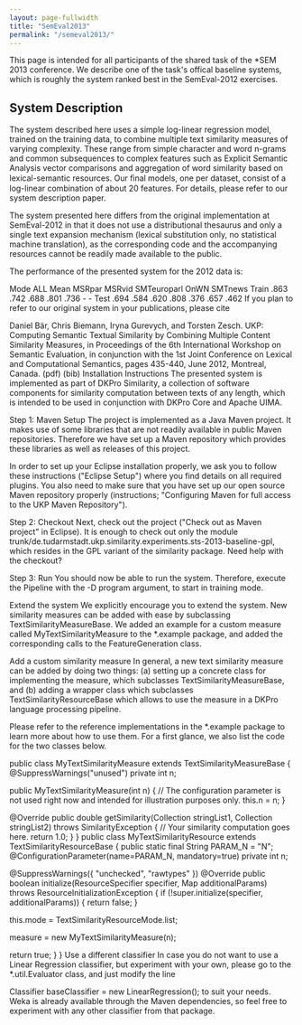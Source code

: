 ```yaml
---
layout: page-fullwidth
title: "SemEval2013"
permalink: "/semeval2013/"
---
```


This page is intended for all participants of the shared task of the *SEM 2013 conference. We describe one of the task's offical baseline systems, which is roughly the system ranked best in the SemEval-2012 exercises.

## System Description
The system described here uses a simple log-linear regression model, trained on the training data, to combine multiple text similarity measures of varying complexity. These range from simple character and word n-grams and common subsequences to complex features such as Explicit Semantic Analysis vector comparisons and aggregation of word similarity based on lexical-semantic resources. Our ﬁnal models, one per dataset, consist of a log-linear combination of about 20 features. For details, please refer to our system description paper.

The system presented here differs from the original implementation at SemEval-2012 in that it does not use a distributional thesaurus and only a single text expansion mechanism (lexical substitution only, no statistical machine translation), as the corresponding code and the accompanying resources cannot be readily made available to the public.

The performance of the presented system for the 2012 data is:

Mode	ALL	Mean	MSRpar	MSRvid	SMTeuroparl	OnWN	SMTnews
Train	.863	.742	.688	.801	.736	-	-
Test	.694	.584	.620	.808	.376	.657	.462
If you plan to refer to our original system in your publications, please cite

Daniel Bär, Chris Biemann, Iryna Gurevych, and Torsten Zesch. UKP: Computing Semantic Textual Similarity by Combining Multiple Content Similarity Measures, in Proceedings of the 6th International Workshop on Semantic Evaluation, in conjunction with the 1st Joint Conference on Lexical and Computational Semantics, pages 435-440, June 2012, Montreal, Canada. (pdf) (bib)
Installation Instructions
The presented system is implemented as part of DKPro Similarity, a collection of software components for similarity computation between texts of any length, which is intended to be used in conjunction with DKPro Core and Apache UIMA.

Step 1: Maven Setup
The project is implemented as a Java Maven project. It makes use of some libraries that are not readily available in public Maven repositories. Therefore we have set up a Maven repository which provides these libraries as well as releases of this project.

In order to set up your Eclipse installation properly, we ask you to follow these instructions ("Eclipse Setup") where you find details on all required plugins. You also need to make sure that you have set up our open source Maven repository properly (instructions; "Configuring Maven for full access to the UKP Maven Repository").

Step 2: Checkout
Next, check out the project ("Check out as Maven project" in Eclipse). It is enough to check out only the module trunk/de.tudarmstadt.ukp.similarity.experiments.sts-2013-baseline-gpl, which resides in the GPL variant of the similarity package. Need help with the checkout?

Step 3: Run
You should now be able to run the system. Therefore, execute the Pipeline with the -D program argument, to start in training mode.

Extend the system
We explicitly encourage you to extend the system. New similarity measures can be added with ease by subclassing TextSimilarityMeasureBase. We added an example for a custom measure called MyTextSimilarityMeasure to the *.example package, and added the corresponding calls to the FeatureGeneration class.

Add a custom similarity measure
In general, a new text similarity measure can be added by doing two things: (a) setting up a concrete class for implementing the measure, which subclasses TextSimilarityMeasureBase, and (b) adding a wrapper class which subclasses TextSimilarityResourceBase which allows to use the measure in a DKPro language processing pipeline.

Please refer to the reference implementations in the *.example package to learn more about how to use them. For a first glance, we also list the code for the two classes below.

public class MyTextSimilarityMeasure
extends TextSimilarityMeasureBase
{
@SuppressWarnings("unused")
private int n;

public MyTextSimilarityMeasure(int n)
{
// The configuration parameter is not used right now and intended for illustration purposes only.
this.n = n;
}

@Override
public double getSimilarity(Collection<String> stringList1,
Collection<String> stringList2)
throws SimilarityException
{
// Your similarity computation goes here.
return 1.0;
}
}
public class MyTextSimilarityResource
extends TextSimilarityResourceBase
{
public static final String PARAM_N = "N";
@ConfigurationParameter(name=PARAM_N, mandatory=true)
private int n;

@SuppressWarnings({ "unchecked", "rawtypes" })
@Override
public boolean initialize(ResourceSpecifier specifier, Map additionalParams)
throws ResourceInitializationException
{
if (!super.initialize(specifier, additionalParams)) {
return false;
}

this.mode = TextSimilarityResourceMode.list;

measure = new MyTextSimilarityMeasure(n);

return true;
}
}
Use a different classifier
In case you do not want to use a Linear Regression classifier, but experiment with your own, please go to the *.util.Evaluator class, and just modify the line

Classifier baseClassifier = new LinearRegression();
to suit your needs. Weka is already available through the Maven dependencies, so feel free to experiment with any other classifier from that package.
